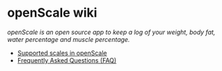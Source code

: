 <!-- 
<p align="center">
<a href="https://github.com/oliexdev/openScale/raw/master/doc/screens/screen_graph.png" target="_blank">
<img src='https://github.com/oliexdev/openScale/raw/master/doc/screens/screen_graph.png' width='300px' alt='missing' /> </a> <br>
<sub>Caption</sub>
</p>
-->

# openScale wiki

*openScale is an open source app to keep a log of your weight, body fat, water percentage and muscle percentage.*

* [Supported scales in openScale](https://github.com/oliexdev/openScale/wiki/Reversed-Engineered-scales-in-openScale)
* [Frequently Asked Questions (FAQ)](https://github.com/oliexdev/openScale/wiki/FAQ)